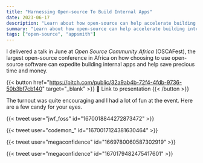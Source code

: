 ```yaml
---
title: "Harnessing Open-source To Build Internal Apps"
date: 2023-06-17
description: "Learn about how open-source can help accelerate building internal apps"
summary: "Learn about how open-source can help accelerate building internal apps"
tags: ["open-source", "appsmith"]
---
```


I delivered a talk in June at _Open Source Community Africa_ (OSCAFest), the
largest open-source conference in Africa on how choosing to use open-source
software can expedite building internal apps and help save precious time and
money.

{{< button href="https://pitch.com/public/32a9ab4b-72f4-4fdb-9736-50b3bf7cb140" target="_blank" >}}
🔗 Link to presentation
{{< /button >}}

The turnout was quite encouraging and I had a lot of fun at the event. Here are
a few candy for your eyes.

{{< tweet user="jwf_foss" id="1670018844272873472" >}}

{{< tweet user="codemon_" id="1670017124381630464" >}}

{{< tweet user="megaconfidence" id="1669780060587302919" >}}

{{< tweet user="megaconfidence" id="1670179482475417601" >}}
